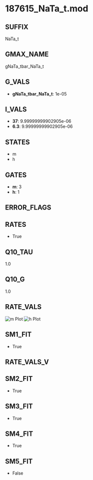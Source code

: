 # 187615_NaTa_t.mod

## SUFFIX

NaTa_t

## GMAX_NAME

gNaTa_tbar_NaTa_t

## G_VALS

- **gNaTa_tbar_NaTa_t**: 1e-05

## I_VALS

- **37**: 9.99999999902905e-06
- **6.3**: 9.99999999902905e-06

## STATES

- m
- h

## GATES

- **m**: 3
- **h**: 1

## ERROR_FLAGS


## RATES

- True

## Q10_TAU

1.0

## Q10_G

1.0

## RATE_VALS

![m Plot](/Users/pbozelos/Dropbox/icg-Chai-Panos/supermodels/output_markdown_files/Na/187615_NaTa_t.mod/images/m.png)
![h Plot](/Users/pbozelos/Dropbox/icg-Chai-Panos/supermodels/output_markdown_files/Na/187615_NaTa_t.mod/images/h.png)

## SM1_FIT

- True

## RATE_VALS_V

## SM2_FIT

- True

## SM3_FIT

- True

## SM4_FIT

- True

## SM5_FIT

- False

